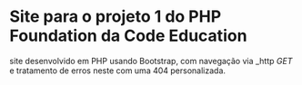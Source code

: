# Site para o projeto 1 do PHP Foundation da Code Education
site desenvolvido em PHP usando Bootstrap, com navegação via _http _GET_ e tratamento de erros neste com uma 404 personalizada.
